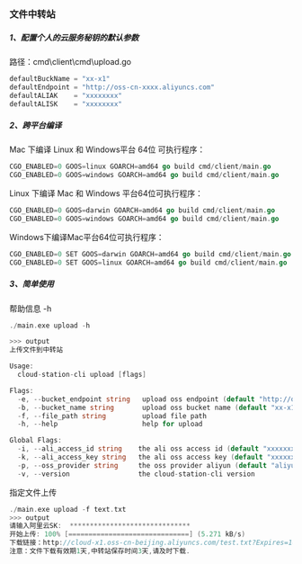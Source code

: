 ### 文件中转站

##### 1、配置个人的云服务秘钥的默认参数
路径：cmd\client\cmd\upload.go
```go
defaultBuckName = "xx-x1"
defaultEndpoint = "http://oss-cn-xxxx.aliyuncs.com"
defaultALIAK    = "xxxxxxxx"
defaultALISK    = "xxxxxxxx"
```
##### 2、跨平台编译
Mac 下编译 Linux 和 Windows平台 64位 可执行程序：
```go
CGO_ENABLED=0 GOOS=linux GOARCH=amd64 go build cmd/client/main.go
CGO_ENABLED=0 GOOS=windows GOARCH=amd64 go build cmd/client/main.go
```
Linux 下编译 Mac 和 Windows 平台64位可执行程序：
```go
CGO_ENABLED=0 GOOS=darwin GOARCH=amd64 go build cmd/client/main.go
CGO_ENABLED=0 GOOS=windows GOARCH=amd64 go build cmd/client/main.go
```
Windows下编译Mac平台64位可执行程序：
```go
CGO_ENABLED=0 SET GOOS=darwin GOARCH=amd64 go build cmd/client/main.go
CGO_ENABLED=0 SET GOOS=linux GOARCH=amd64 go build cmd/client/main.go
```
##### 3、简单使用
帮助信息 -h
```go
./main.exe upload -h

>>> output
上传文件到中转站

Usage:
  cloud-station-cli upload [flags]

Flags:
  -e, --bucket_endpoint string   upload oss endpoint (default "http://oss-cn-xxxx.aliyuncs.com")
  -b, --bucket_name string       upload oss bucket name (default "xx-x1")
  -f, --file_path string         upload file path
  -h, --help                     help for upload

Global Flags:
  -i, --ali_access_id string    the ali oss access id (default "xxxxxxxx")
  -k, --ali_access_key string   the ali oss access key (default "xxxxxxxx")
  -p, --oss_provider string     the oss provider aliyun (default "aliyun")
  -v, --version                 the cloud-station-cli version
```
指定文件上传
```go
./main.exe upload -f text.txt
>>> output
请输入阿里云SK:  ******************************
开始上传: 100% [==============================] (5.271 kB/s)
下载链接：http://cloud-x1.oss-cn-beijing.aliyuncs.com/test.txt?Expires=1635533897&OSSAccessKeyId=xx&Signature=xx
注意：文件下载有效期1天,中转站保存时间3天,请及时下载.
```
